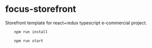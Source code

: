# focus-storefront

Storefront template for react+redux typescript e-commercial project. 

```bash
    npm run install
```

```bash
    npm run start
```